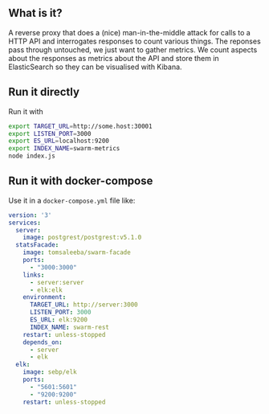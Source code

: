 ## What is it?
A reverse proxy that does a (nice) man-in-the-middle attack for calls to a HTTP API and interrogates responses to count various things. The reponses pass through untouched, we just want to gather metrics. We count aspects about the responses as metrics about the API and store them in ElasticSearch so they can be visualised with Kibana.

## Run it directly

Run it with
```bash
export TARGET_URL=http://some.host:30001
export LISTEN_PORT=3000
export ES_URL=localhost:9200
export INDEX_NAME=swarm-metrics
node index.js
```

## Run it with docker-compose

Use it in a `docker-compose.yml` file like:
```yaml
version: '3'
services:
  server:
    image: postgrest/postgrest:v5.1.0
  statsFacade:
    image: tomsaleeba/swarm-facade
    ports:
      - "3000:3000"
    links:
      - server:server
      - elk:elk
    environment:
      TARGET_URL: http://server:3000
      LISTEN_PORT: 3000
      ES_URL: elk:9200
      INDEX_NAME: swarm-rest
    restart: unless-stopped
    depends_on:
      - server
      - elk
  elk:
    image: sebp/elk
    ports:
      - "5601:5601"
      - "9200:9200"
    restart: unless-stopped
```
